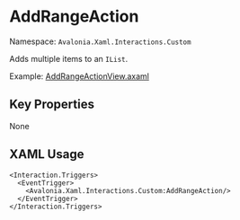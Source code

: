 # AddRangeAction

Namespace: `Avalonia.Xaml.Interactions.Custom`

Adds multiple items to an `IList`.

Example: [AddRangeActionView.axaml](samples/BehaviorsTestApplication/Views/Pages/AddRangeActionView.axaml)

## Key Properties
None

## XAML Usage
```xaml
<Interaction.Triggers>
  <EventTrigger>
    <Avalonia.Xaml.Interactions.Custom:AddRangeAction/>
  </EventTrigger>
</Interaction.Triggers>
```
